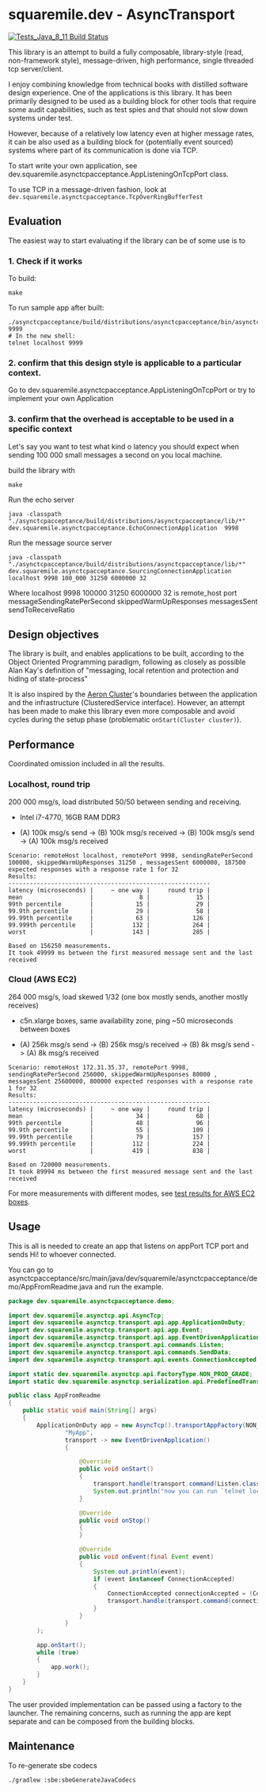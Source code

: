 # squaremile.dev - AsyncTransport

[![Tests_Java_8_11 Build Status](https://github.com/squaremiledev/asynctransport/workflows/Tests_Java_8_11/badge.svg)](https://github.com/squaremiledev/asynctransport/actions?query=workflow%3ATests_Java_8_11)

This library is an attempt to build a fully composable, library-style (read, non-framework style),
message-driven, high performance, single threaded tcp server/client.

I enjoy combining knowledge from technical books with distilled software design experience. One of the applications is this library. 
It has been primarily designed to be used as a building block for other tools that require some audit
capabilities, such as test spies and that should not slow down systems under test.

However, because of a relatively low latency even at higher message rates, it can be also used as a building block for
(potentially event sourced) systems where part of its communication is done via TCP.

To start write your own application, see dev.squaremile.asynctcpacceptance.AppListeningOnTcpPort class.

To use TCP in a message-driven fashion, look at `dev.squaremile.asynctcpacceptance.TcpOverRingBufferTest`

## Evaluation

The easiest way to start evaluating if the library can be of some use is to

### 1. Check if it works

To build:

`make`

To run sample app after built:

```
./asynctcpacceptance/build/distributions/asynctcpacceptance/bin/asynctcpacceptance 9999
# In the new shell:
telnet localhost 9999
```


### 2. confirm that this design style is applicable to a particular context.

Go to dev.squaremile.asynctcpacceptance.AppListeningOnTcpPort or try to implement your own Application

### 3. confirm that the overhead is acceptable to be used in a specific context

Let's say you want to test what kind o latency you should expect when sending 100 000 small messages a second on you local machine.

build the library with

`make`

Run the echo server

`java -classpath "./asynctcpacceptance/build/distributions/asynctcpacceptance/lib/*" dev.squaremile.asynctcpacceptance.EchoConnectionApplication  9998`

Run the message source server

`java -classpath "./asynctcpacceptance/build/distributions/asynctcpacceptance/lib/*" dev.squaremile.asynctcpacceptance.SourcingConnectionApplication localhost 9998 100_000 31250 6000000 32`

Where localhost 9998 100000 31250 6000000 32 is remote_host port messageSendingRatePerSecond skippedWarmUpResponses messagesSent sendToReceiveRatio

## Design objectives

The library is built, and enables applications to be built, according to the Object Oriented Programming paradigm,
following as closely as possible Alan Kay's definition of "messaging, local retention and protection and hiding of state-process"

It is also inspired by the [Aeron Cluster](https://github.com/real-logic/aeron/tree/master/aeron-cluster)'s boundaries
between the application and the infrastructure (ClusteredService interface).
However, an attempt has been made to make this library even more composable
and avoid cycles during the setup phase (problematic `onStart(Cluster cluster)`).

## Performance

Coordinated omission included in all the results.

### Localhost, round trip

200 000 msg/s, load distributed 50/50 between sending and receiving.

- Intel i7-4770, 16GB RAM DDR3

- (A) 100k msg/s send -> (B) 100k msg/s received -> (B) 100k msg/s send -> (A) 100k msg/s received

```
Scenario: remoteHost localhost, remotePort 9998, sendingRatePerSecond 100000, skippedWarmUpResponses 31250 , messagesSent 6000000, 187500 expected responses with a response rate 1 for 32
Results:
---------------------------------------------------------
latency (microseconds) |     ~ one way |     round trip |
mean                   |             8 |             15 |
99th percentile        |            15 |             29 |
99.9th percentile      |            29 |             58 |
99.99th percentile     |            63 |            126 |
99.999th percentile    |           132 |            264 |
worst                  |           143 |            285 |

Based on 156250 measurements.
It took 49999 ms between the first measured message sent and the last received
```

### Cloud (AWS EC2)

264 000 msg/s, load skewed 1/32 (one box mostly sends, another mostly receives)

- c5n.xlarge boxes, same availability zone, ping ~50 microseconds between boxes

- (A) 256k msg/s send -> (B) 256k msg/s received -> (B) 8k msg/s send -> (A) 8k msg/s received

```
Scenario: remoteHost 172.31.35.37, remotePort 9998, sendingRatePerSecond 256000, skippedWarmUpResponses 80000 , messagesSent 25600000, 800000 expected responses with a response rate 1 for 32
Results:
---------------------------------------------------------
latency (microseconds) |     ~ one way |     round trip |
mean                   |            34 |             68 |
99th percentile        |            48 |             96 |
99.9th percentile      |            55 |            109 |
99.99th percentile     |            79 |            157 |
99.999th percentile    |           112 |            224 |
worst                  |           419 |            838 |

Based on 720000 measurements.
It took 89994 ms between the first measured message sent and the last received
```

For more measurements with different modes, see [test results for AWS EC2 boxes](docs/aws.md).

## Usage

This is all is needed to create an app that listens on appPort TCP port and sends Hi! to whoever connected.

You can go to asynctcpacceptance/src/main/java/dev/squaremile/asynctcpacceptance/demo/AppFromReadme.java and run the example.

```java
package dev.squaremile.asynctcpacceptance.demo;

import dev.squaremile.asynctcp.api.AsyncTcp;
import dev.squaremile.asynctcp.transport.api.app.ApplicationOnDuty;
import dev.squaremile.asynctcp.transport.api.app.Event;
import dev.squaremile.asynctcp.transport.api.app.EventDrivenApplication;
import dev.squaremile.asynctcp.transport.api.commands.Listen;
import dev.squaremile.asynctcp.transport.api.commands.SendData;
import dev.squaremile.asynctcp.transport.api.events.ConnectionAccepted;

import static dev.squaremile.asynctcp.api.FactoryType.NON_PROD_GRADE;
import static dev.squaremile.asynctcp.serialization.api.PredefinedTransportDelineation.rawStreaming;

public class AppFromReadme
{
    public static void main(String[] args)
    {
        ApplicationOnDuty app = new AsyncTcp().transportAppFactory(NON_PROD_GRADE).create(
                "MyApp",
                transport -> new EventDrivenApplication()
                {

                    @Override
                    public void onStart()
                    {
                        transport.handle(transport.command(Listen.class).set(1, 8889, rawStreaming()));
                        System.out.println("now you can run `telnet localhost 8889` in the terminal");
                    }

                    @Override
                    public void onStop()
                    {
                    }

                    @Override
                    public void onEvent(final Event event)
                    {
                        System.out.println(event);
                        if (event instanceof ConnectionAccepted)
                        {
                            ConnectionAccepted connectionAccepted = (ConnectionAccepted)event;
                            transport.handle(transport.command(connectionAccepted, SendData.class).set("Hi!".getBytes()));
                        }
                    }
                }
        );

        app.onStart();
        while (true)
        {
            app.work();
        }
    }
}
```

The user provided implementation can be passed using a factory to the launcher.
The remaining concerns, such as running the app are kept separate and can be composed from the building blocks.


## Maintenance

To re-generate sbe codecs

```
./gradlew :sbe:sbeGenerateJavaCodecs
```
